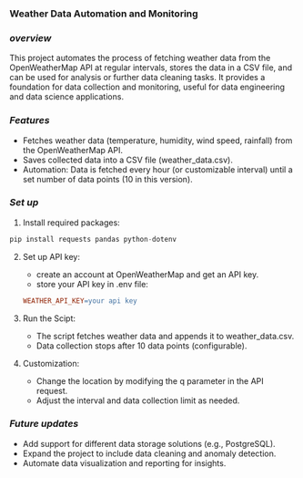 ### Weather Data Automation and Monitoring

### *overview*
This project automates the process of fetching weather data from the OpenWeatherMap API at regular intervals, stores the data in a CSV file, and can be used for analysis or further data cleaning tasks. It provides a foundation for data collection and monitoring, useful for data engineering and data science applications.

### *Features*
- Fetches weather data (temperature, humidity, wind speed, rainfall) from the OpenWeatherMap API.
- Saves collected data into a CSV file (weather_data.csv).
- Automation: Data is fetched every hour (or customizable interval) until a set number of data points (10 in this version).
  
### *Set up*
1. Install required packages:
```python
pip install requests pandas python-dotenv
```
2. Set up API key:
   - create an account at OpenWeatherMap and get an API key.
   - store your API key in .env file:
    ```makefile
    WEATHER_API_KEY=your api key 
    ```
3. Run the Scipt:
   - The script fetches weather data and appends it to weather_data.csv.
   - Data collection stops after 10 data points (configurable).

4. Customization:
   - Change the location by modifying the q parameter in the API request.
   - Adjust the interval and data collection limit as needed.

### *Future updates*
- Add support for different data storage solutions (e.g., PostgreSQL).
- Expand the project to include data cleaning and anomaly detection.
- Automate data visualization and reporting for insights.
